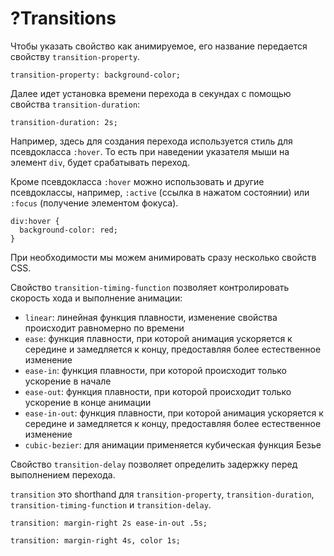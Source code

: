 # ?Transitions

Чтобы указать свойство как анимируемое, его название передается свойству `transition-property`.

~~~
transition-property: background-color;
~~~

Далее идет установка времени перехода в секундах с помощью свойства `transition-duration`:

~~~
transition-duration: 2s;
~~~

Например, здесь для создания перехода используется стиль для псевдокласса `:hover`. То есть при наведении указателя мыши на элемент `div`, будет срабатывать переход.

Кроме псевдокласса `:hover` можно использовать и другие псевдоклассы, например, `:active` (ссылка в нажатом состоянии) или `:focus` (получение элементом фокуса).

~~~
div:hover {
  background-color: red;
}
~~~

При необходимости мы можем анимировать сразу несколько свойств CSS.

Свойство `transition-timing-function` позволяет контролировать скорость хода и выполнение анимации:

* `linear`: линейная функция плавности, изменение свойства происходит равномерно по времени
* `ease`: функция плавности, при которой анимация ускоряется к середине и замедляется к концу, предоставляя более естественное изменение
* `ease-in`: функция плавности, при которой происходит только ускорение в начале
* `ease-out`: функция плавности, при которой происходит только ускорение в конце анимации
* `ease-in-out`: функция плавности, при которой анимация ускоряется к середине и замедляется к концу, предоставляя более естественное изменение
* `cubic-bezier`: для анимации применяется кубическая функция Безье

Свойство `transition-delay` позволяет определить задержку перед выполнением перехода.

`transition` это shorthand для `transition-property`, `transition-duration`, `transition-timing-function` и `transition-delay`.

~~~
transition: margin-right 2s ease-in-out .5s;

transition: margin-right 4s, color 1s;
~~~
